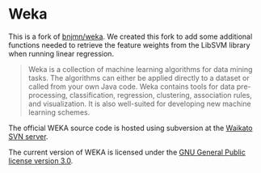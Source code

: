 Weka 
=====

This is a fork of [bnjmn/weka](https://github.com/bnjmn/weka). We created this fork to add some additional functions needed to retrieve the feature weights from the LibSVM library when running linear regression.

> Weka is a collection of machine learning algorithms for data mining tasks.
> The algorithms can either be applied directly to a dataset or called from
> your own Java code. Weka contains tools for data pre-processing,
> classification, regression, clustering, association rules, and visualization.
> It is also well-suited for developing new machine learning schemes.

The official WEKA source code is hosted using subversion at the [Waikato SVN
server]( https://svn.cms.waikato.ac.nz/svn/weka/). 

The current version of WEKA is licensed under the [GNU General Public license
version 3.0][gnu-v3].




[uofw]: http://www.waikato.ac.nz/ 
[weka-home]: http://www.cs.waikato.ac.nz/ml/weka/index.html 
[gnu-v3]: http://www.gnu.org/licenses/gpl.html
[gh-weka-search]: https://github.com/search?q=weka&ref=cmdform
[baron-weka]: https://github.com/baron/weka
[svngh]: https://github.com/svn2github/weka
